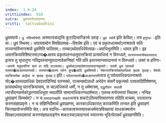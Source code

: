 ```yaml
---
index:  1.4.24
vrittiindex:  519
sutra:  ध्रुवमपायेऽपादानम्
vritti:  tattvabodhini 
---
```


ध्रुवमपाये। `ध्रु गतिस्थैर्ययोः` अस्मात्पचाद्यचि कुटादित्वान्ङित्त्वे उवङ्। `ध्रुव स्थेर्ये` इति केचित्। तत्र `इगुपध--`इति कः। ध्रुवं स्थिरम्। अपायशब्देन विवक्षितमाह--विश्लेष इति। एवं च प्रकृतधात्वर्थाऽनाश्रयत्वे सति तज्जन्यविभागाश्रयो ध्रुवमिति फलितम्। तच्चाऽर्थादवधिरेवेत्याह--अवधिभूतमिति। धावत इति। इह धावनक्रियाविशिष्टस्याऽप्य�आस्य प्रकृतपतनधातूपात्तक्रियां प्रत्यवधित्वं न विरुध्यते, `परस्परस्मान्मेषावपसरतः` इत्यत्र तु सृधातुना गतिद्वयस्याप्युपादानादेकनिष्ठां गतिं प्रति इतरस्याप्यपादानत्वं न विरुध्यते। उक्तं च हरिणा--`अपाये यदुदासीनां चलं वा यदि वाऽचलम्। ध्रुवमेवाऽतदावेशात्तदपादानमुच्यते। पततो ध्रुव एवास्वो यस्माद�आआत्पतत्यसौ। तस्याप्य�आस्य पतेन कुड�आदि ध्रुवमिष्यते। मेषान्तरक्रियापेक्षमवधित्वं पृथकं पृथक्। मेषयोः स्वक्रियापेक्षं कर्तृत्वं च पृथक् पृथक्`॥ इति। `पर्वतात्पततोऽ�आआत्पतती`त्यत्र तु पर्वतावधिकपतनाश्रयो योऽ�आस्तदवधिकं देवदत्तादिनिष्ठं पतनमर्थः, पञ्चम्यर्थाऽवधौ अभेदेन संसर्गे प्रकृत्यर्थः परवतादिर्विशेषणम्, प्रत्ययार्थस्तु पतनक्रियायाम्, स चाऽवधिरूपो धर्मी, न तु धर्ममात्रम्, `उद्धृतौदन स्थाली` त्यात्रौदनकर्मकोद्धरणावधिभूता स्थालीति सामानाधिकरण्यदर्शमात्। एतच्च मनोरमायां स्थितम्। नन्विह ध्रुवग्रहणं किमर्थम्?। न च `ग्रामादागच्छति शकटेने`त्यत्र शकटेऽतिव्याप्तिवारणाय तदिति वाच्यम्, परत्वात्तत्र करणसंज्ञाप्रवृत्तेः। न च संज्ञिनिर्देशार्थं ध्रुवग्रहणम्, कारकाऽधिकारात् कारकमिति लभ्यत इति ध्रुवग्रहणं चिन्त्यप्रयोजनमिति चेत्। अत्र वदन्ति--कारकत्वरूपव्यापकधर्ममात्रविवक्षायां साधकतमत्वेन विवक्षाऽभावदशायां करणसंज्ञाप्रसङ्गेन शकटस्याऽपादानत्वं स्यात्तन्मा भूदित्येतदर्थं ध्रुवग्रहणमिति।

